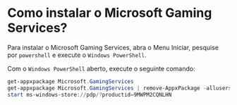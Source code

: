 # Como instalar o Microsoft Gaming Services?

Para instalar o Microsoft Gaming Services, abra o Menu Iniciar, pesquise por `powershell` e execute o `Windows PowerShell`.

Com o `Windows PowerShell` aberto, execute o seguinte comando:

```powershell
get-appxpackage Microsoft.GamingServices
get-appxpackage Microsoft.GamingServices | remove-AppxPackage -allusers
start ms-windows-store://pdp/?productid=9MWPM2CQNLHN
````
